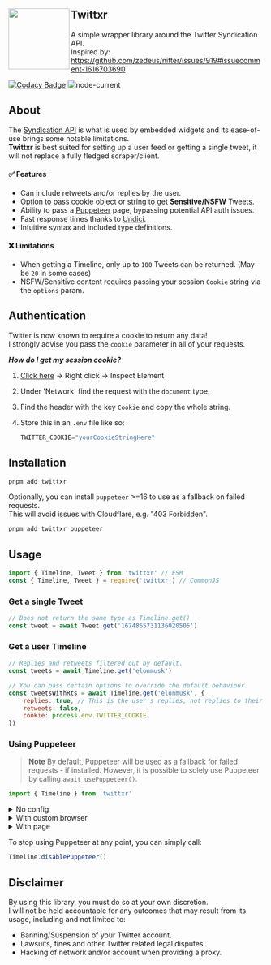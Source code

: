<div align="left">
  <a href="https://twitter.com/elonmusk/status/1685096284275802112">
    <img align="left" src="https://cdn.discordapp.com/attachments/966369739679080578/1137401149901779004/Twittxr.png" width="120">
  </a>
  <h2>Twittxr</h2>
</div>

A simple wrapper library around the Twitter Syndication API.<br>
Inspired by: https://github.com/zedeus/nitter/issues/919#issuecomment-1616703690

[![Codacy Badge](https://app.codacy.com/project/badge/Grade/3295160336cf41108ab4b409f6baf6c5)](https://app.codacy.com/gh/Owen3H/twittxr/dashboard?utm_source=gh&utm_medium=referral&utm_content=&utm_campaign=Badge_grade)
![node-current](https://img.shields.io/node/v/twittxr)

## About
The [Syndication API](https://syndication.twitter.com/srv/timeline-profile/screen-name/elonmusk) is what is used by embedded widgets and its ease-of-use brings some notable limitations.
<br> **Twittxr** is best suited for setting up a user feed or getting a single tweet, it will not replace a fully fledged scraper/client.

#### ✅ Features
- Can include retweets and/or replies by the user.
- Option to pass cookie object or string to get **Sensitive/NSFW** Tweets.
- Ability to pass a [Puppeteer](https://pptr.dev) page, bypassing potential API auth issues.
- Fast response times thanks to [Undici](https://github.com/nodejs/undici).
- Intuitive syntax and included type definitions.

#### ❌ Limitations
- When getting a Timeline, only up to `100` Tweets can be returned. (May be `20` in some cases)
- NSFW/Sensitive content requires passing your session `Cookie` string via the `options` param.

## Authentication
Twitter is now known to require a cookie to return any data!<br>
I strongly advise you pass the `cookie` parameter in all of your requests.

***How do I get my session cookie?***
1. [Click here](syndication.twitter.com/srv/timeline-profile/screen-name/elonmusk) -> Right click -> Inspect Element
2. Under 'Network' find the request with the `document` type.
3. Find the header with the key `Cookie` and copy the whole string.
4. Store this in an `.env` file like so:
  
    ```js
    TWITTER_COOKIE="yourCookieStringHere"
    ```

## Installation
```sh
pnpm add twittxr
```
Optionally, you can install `puppeteer` >=16 to use as a fallback on failed requests.<br>
This will avoid issues with Cloudflare, e.g. "403 Forbidden".
```sh
pnpm add twittxr puppeteer
```

## Usage
```js
import { Timeline, Tweet } from 'twittxr' // ESM
const { Timeline, Tweet } = require('twittxr') // CommonJS
```

### Get a single Tweet
```js
// Does not return the same type as Timeline.get()
const tweet = await Tweet.get('1674865731136020505')
```

### Get a user Timeline
```js
// Replies and retweets filtered out by default.
const tweets = await Timeline.get('elonmusk')

// You can pass certain options to override the default behaviour.
const tweetsWithRts = await Timeline.get('elonmusk', {
    replies: true, // This is the user's replies, not replies to their tweets.
    retweets: false,
    cookie: process.env.TWITTER_COOKIE,
})
```

### Using Puppeteer
> **Note**
> By default, Puppeteer will be used as a fallback for failed requests - if installed.
> However, it is possible to solely use Puppeteer by calling `await usePuppeteer()`.

```js
import { Timeline } from 'twittxr'
```

<details>
  <summary>No config</summary>

```js
// Launches a basic headless browser & automatically closes the page.
await Timeline.usePuppeteer()
const tweets = await Timeline.get('elonmusk')
```
</details>

<details>
  <summary>With custom browser</summary>

```js
const puppeteer = require('puppeteer-extra')

// Use plugins if desired
puppeteer.use(ExamplePlugin())

const browser = await puppeteer.launch({ headless: true })

// Creates a new page and closes it automatically after every .get() call
await Timeline.usePuppeteer({ browser, autoClose: true })
const tweets = await Timeline.get('elonmusk')
```
</details>

<details>
  <summary>With page</summary>

```js
const puppeteer = require('puppeteer')
const browser = await puppeteer.launch({ headless: true })
const page = await browser.newPage()

// Pass the page, but do not automatically close it.
await Timeline.usePuppeteer({ page, autoClose: false })
const tweets = await Timeline.get('elonmusk')

await page.goto('https://google.com') // Continue to manipulate the page.
await page.close() // Close the page manually.
```
</details>

To stop using Puppeteer at any point, you can simply call:
```js
Timeline.disablePuppeteer()
```

## Disclaimer
By using this library, you must do so at your own discretion.<br>
I will not be held accountable for any outcomes that may result from its usage, including and not limited to:
- Banning/Suspension of your Twitter account.
- Lawsuits, fines and other Twitter related legal disputes.
- Hacking of network and/or account when providing a proxy.